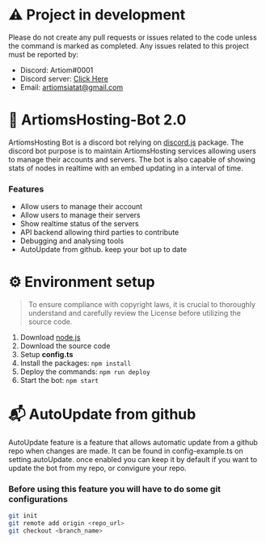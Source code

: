 # ⚠️ Project in development
Please do not create any pull requests or issues related to the code unless the command is marked as completed. Any issues related to this project must be reported by:
- Discord: Artiom#0001
- Discord server: [Click Here](https://discord.gg/BVYHASDrBJ)
- Email: artiomsiatat@gmail.com

# 🤖 ArtiomsHosting-Bot 2.0
ArtiomsHosting Bot is a discord bot relying on [discord.js](https://discord.js.org/) package. The discord bot purpose is to maintain ArtiomsHosting services allowing users to manage their accounts and servers. The bot is also capable of showing stats of nodes in realtime with an embed updating in a interval of time.

### Features
- Allow users to manage their account
- Allow users to manage their servers
- Show realtime status of the servers
- API backend allowing third parties to contribute
- Debugging and analysing tools 
- AutoUpdate from github. keep your bot up to date

# ⚙️ Environment setup
> To ensure compliance with copyright laws, it is crucial to thoroughly understand and carefully review the License before utilizing the source code.
1. Download [node.js](https://nodejs.org/en/download)
2. Download the source code
3. Setup **config.ts**
3. Install the packages: `npm install`
4. Deploy the commands: `npm run deploy`
5. Start the bot: `npm start`

# 📬 AutoUpdate from github
AutoUpdate feature is a feature that allows automatic update from a github repo when changes are made. It can be found in config-example.ts on setting.autoUpdate. once enabled you can keep it by default if you want to update the bot from my repo, or convigure your repo.

### Before using this feature you will have to do some git configurations
```sh
git init
git remote add origin <repo_url>
git checkout <branch_name>
```